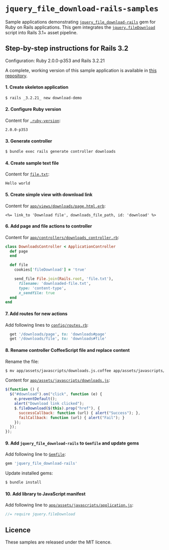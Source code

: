 # `jquery_file_download-rails-samples`

Sample applications demonstrating [`jquery_file_download-rails`](https://github.com/rcook/jquery_file_download-rails)
gem for Ruby on Rails applications. This gem integrates the
[`jquery.fileDownload`](https://github.com/johnculviner/jquery.fileDownload)
script into Rails 3.1+ asset pipeline.

## Step-by-step instructions for Rails 3.2

Configuration: Ruby 2.0.0-p353 and Rails 3.2.21

A complete, working version of this sample application is available in [this repository](https://github.com/rcook/jquery_file_download-rails-samples/tree/master/rails-3.2/download-demo).

#### 1. Create skeleton application

```bash
$ rails _3.2.21_ new download-demo
```

#### 2. Configure Ruby version

Content for [`.ruby-version`](https://github.com/rcook/jquery_file_download-rails-samples/blob/master/rails-3.2/download-demo/.ruby-version):

```text
2.0.0-p353
```

#### 3. Generate controller

```bash
$ bundle exec rails generate controller downloads
```

#### 4. Create sample text file

Content for [`file.txt`](https://github.com/rcook/jquery_file_download-rails-samples/blob/master/rails-3.2/download-demo/file.txt):

```text
Hello world
```

#### 5. Create simple view with download link

Content for [`app/views/downloads/page.html.erb`](https://github.com/rcook/jquery_file_download-rails-samples/blob/master/rails-3.2/download-demo/app/views/downloads/page.html.erb):

```erb
<%= link_to 'Download file', downloads_file_path, id: 'download' %>
```

#### 6. Add page and file actions to controller

Content for [`app/controllers/downloads_controller.rb`](https://github.com/rcook/jquery_file_download-rails-samples/blob/master/rails-3.2/download-demo/app/controllers/downloads_controller.rb):

```ruby
class DownloadsController < ApplicationController
  def page
  end

  def file
    cookies['fileDownload'] = 'true'

    send_file File.join(Rails.root, 'file.txt'),
      filename: 'downloaded-file.txt',
      type: 'content-type',
      x_sendfile: true
  end
end
```

#### 7. Add routes for new actions

Add following lines to [`config/routes.rb`](https://github.com/rcook/jquery_file_download-rails-samples/blob/master/rails-3.2/download-demo/config/routes.rb):

```ruby
  get '/downloads/page', to: 'downloads#page'
  get '/downloads/file', to: 'downloads#file'
```

#### 8. Rename controller CoffeeScript file and replace content

Rename the file:

```bash
$ mv app/assets/javascripts/downloads.js.coffee app/assets/javascripts/downloads.js
```

Content for [`app/assets/javascripts/downloads.js`](https://github.com/rcook/jquery_file_download-rails-samples/blob/master/rails-3.2/download-demo/app/assets/javascripts/downloads.js):

```javascript
$(function () {
  $("#download").on("click", function (e) {
    e.preventDefault();
    alert("Download link clicked");
    $.fileDownload($(this).prop("href"), {
      successCallback: function (url) { alert("Success"); },
      failCallback: function (url) { alert("Fail"); }
    });
  });
});
```

#### 9. Add `jquery_file_download-rails` to `Gemfile` and update gems

Add following line to [`Gemfile`](https://github.com/rcook/jquery_file_download-rails-samples/blob/master/rails-3.2/download-demo/Gemfile):

```ruby
gem 'jquery_file_download-rails'
```

Update installed gems:

```bash
$ bundle install
```

#### 10. Add library to JavaScript manifest

Add following line to [`app/assets/javascripts/application.js`](https://github.com/rcook/jquery_file_download-rails-samples/blob/master/rails-3.2/download-demo/app/assets/javascripts/application.js):

```javascript
//= require jquery.fileDownload
```

## Licence

These samples are released under the MIT licence.

